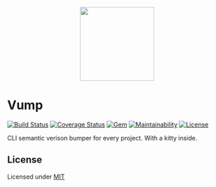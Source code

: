 <p align="center">
  <img src="https://i.imgur.com/ZH8ftR9.png" height="170">
</p>

# Vump

[![Build Status](https://img.shields.io/travis/com/grissius/vump/master.svg?style=flat-square)](https://travis-ci.com/grissius/vump)
[![Coverage Status](https://img.shields.io/coveralls/github/grissius/vump.svg?style=flat-square)](https://coveralls.io/github/grissius/vump?branch=master)
[![Gem](https://img.shields.io/gem/v/vump.svg?style=flat-square)](https://rubygems.org/gems/vump)
[![Maintainability](https://img.shields.io/codeclimate/maintainability/grissius/vump.svg?style=flat-square)](https://codeclimate.com/github/grissius/vump)
[![License](https://img.shields.io/github/license/grissius/vump.svg?style=flat-square)](https://github.com/grissius/vump/blob/master/LICENSE)

CLI semantic verison bumper for every project. With a kitty inside.

## License
Licensed under [MIT](./LICENSE)